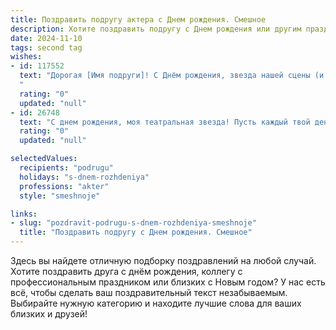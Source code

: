 ```yaml
---
title: Поздравить подругу актера c Днем рождения. Смешное
description: Хотите поздравить подругу c Днем рождения или другим праздником? Наш ИИ создаст незабываемое поздравление, а вы обязательно выделитесь среди других.  
date: 2024-11-10
tags: second tag
wishes:
- id: 117552
  text: "Дорогая [Имя подруги]! С Днём рождения, звезда нашей сцены (и моей личной)!  Желаю тебе ролей побогаче, поклонников покрасивее, а главное – сценариев без дурацких диалогов и нервных режиссёров! Пусть твоя жизнь будет ярче любого прожектора, а смех – громче оваций!  И да пребудет с тобой всегда достойный гонорар!
  "
  rating: "0"
  updated: "null"
- id: 26748
  text: "С днем рождения, моя театральная звезда! Пусть каждый твой день будет как лучшая роль – запоминающаяся и с отличной концовкой! Пусть твои актерские таланты не знают границ, а в твоей жизни всегда будет место для смеха и импровизации. Желаю, чтобы ты продолжала играть главные роли не только на сцене, но и в жизни, и чтобы каждый твой день был как лучший сценарий – яркий, интересный и полный неожиданных поворотов! С днем рождения, моя веселая и талантливая подруга!"
  rating: "0"
  updated: "null"

selectedValues:
  recipients: "podrugu"
  holidays: "s-dnem-rozhdeniya"
  professions: "akter"
  style: "smeshnoje"

links:
- slug: "pozdravit-podrugu-s-dnem-rozhdeniya-smeshnoje"
  title: "Поздравить подругу c Днем рождения. Смешное"
---
```


Здесь вы найдете отличную подборку поздравлений на любой случай.
Хотите поздравить друга с днём рождения, коллегу с профессиональным праздником или близких с Новым годом? У нас есть всё, чтобы сделать ваш поздравительный текст незабываемым. Выбирайте нужную категорию и находите лучшие слова для ваших близких и друзей!

